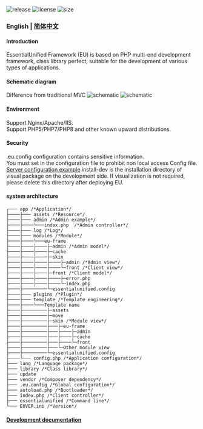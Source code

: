 ![release](https://img.shields.io/github/v/release/Andowa/EUFrame_Toolkit?include_prereleases&style=social)
![license](https://img.shields.io/github/license/Andowa/EUFrame_Toolkit?style=social)
![size](https://img.shields.io/github/languages/code-size/Andowa/EUFrame_Toolkit?style=social)

### English | [简体中文](http://frame.eqmemory.cn/)

#### Introduction

EssentialUnified Framework (EU) is based on PHP multi-end development framework, class library perfect, suitable for the development of various types of applications.

#### Schematic diagram

Difference from traditional MVC
![schematic](http://frame.eqmemory.cn/image/mvcyl.jpg)
![schematic](http://frame.eqmemory.cn/image/euyl-en.png)

#### Environment

Support Nginx/Apache/IIS.  
Support PHP5/PHP7/PHP8 and other known upward distributions.

#### Security

.eu.config configuration contains sensitive information.  
You must set in the configuration file to prohibit non local access Config file.  
[Server configuration example](http://frame.eqmemory.cn/baike/config.php)
install-dev is the installation directory of visual package on the development side. If visualization is not required, please delete this directory after deploying EU.

#### system architecture

```
┌─── app /*Application*/
├────├─── assets /*Resource*/
├────├─── admin /*Admin example*/
├────├────└───index.php  /*Admin controller*/
├────├─── log /*Log*/
├────├─── modules /*Module*/
├────├────└───eu-frame
├────├────├────├─admin /*Admin model*/
├────├────├────├─cache
├────├────├────├─skin
├────├────├────├────├─admin /*Admin view*/
├────├────├────├────└─front /*Client view*/
├────├────├────├─front /*Client model*/
├────├────├────├────├─error.php
├────├────├────├────└─index.php
├────├─────────└─essentialunified.config
├────├─── plugins /*Plugin*/
├────├─── template /*Template engineering*/
├────├────└───Template name
├────├─────────├─assets
├────├─────────├─move
├────├─────────├─skin /*Module view*/
├────├─────────├───├─eu-frame
├────├─────────├───├────├─admin
├────├─────────├───├────├─cache
├────├─────────├───├────└─front
├────├─────────├───└─Other module view
├────├─────────└─essentialunified.config
├────└─── config.php /*Application configuration*/
├─── lang /*Language package*/
├─── library /*Class library*/
├─── update
├─── vendor /*Composer dependency*/
├─── .eu.config /*Global configuration*/
├─── autoload.php /*Bootloader*/
├─── index.php /*Client controller*/
├─── essentialunified /*Command line*/
└─── EUVER.ini /*Version*/
```

#### [Development documentation](http://frame.eqmemory.cn/)
